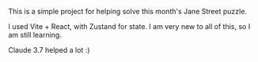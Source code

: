 This is a simple project for helping solve this month's Jane Street puzzle.

I used Vite + React, with Zustand for state. I am very new to all of this, so I am still learning.

Claude 3.7 helped a lot :)